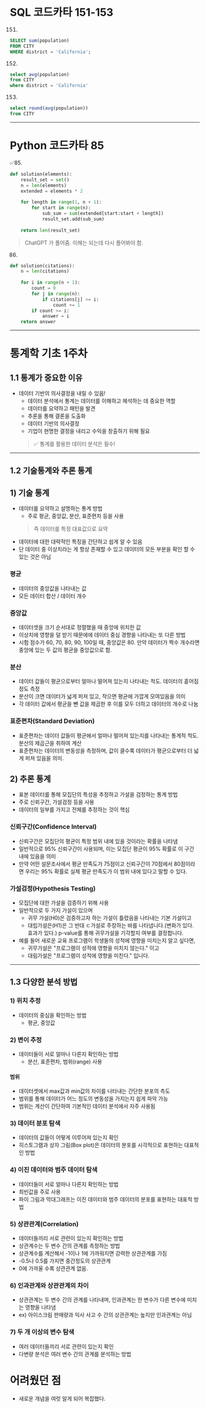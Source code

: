 # SQL 코드카타 151-153

151.
```sql
SELECT sum(population)
FROM CITY
WHERE district = 'California';
```
152.
```sql
select avg(population)
from CITY
where district = 'California'
```
153.
```sql
select round(avg(population))
from CITY
```

---

# Python 코드카타 85

✅85.
```python
def solution(elements):
    result_set = set()
    n = len(elements)
    extended = elements * 2
    
    for length in range(1, n + 1):
        for start in range(n):
            sub_sum = sum(extended[start:start + length])
            result_set.add(sub_sum)
    
    return len(result_set)
```
> ChatGPT 가 풀어줌. 이해는 되는데 다시 풀어봐야 함.
86.
```python
def solution(citations):
    n = len(citations)
    
    for i in range(n + 1):
        count = 0
        for j in range(n): 
            if citations[j] >= i:
                count += 1
        if count >= i: 
            answer = i 
    return answer
```

---

# 통계학 기초 1주차
## 1.1 통계가 중요한 이유
- 데이터 기반의 의사결정을 내릴 수 있음!
    - 데이터 분석에서 통계는 데이터를 이해하고 헤석하는 데 중요한 역할
    - 데이터를 요약하고 패턴을 발견
    - 추론을 통해 결론을 도출화
    - 데이터 기반의 의사결정
    - 기업이 현명한 결정을 내리고 수익을 창출하기 위해 필요
    > ✅ 통계를 활용한 데이터 분석은 필수!

---

## 1.2 기술통계와 추론 통계
## 1) 기술 통계
- 데이터를 요약하고 설명하는 통계 방법
   - 주로 평균, 중앙값, 분산, 표준편차 등을 사용
   > 즉 데이터를 특정 대표값으로 요약
- 데이터에 대한 대략적인 특징을 간단하고 쉽게 알 수 있음
- 단 데이터 중 이상치라는 게 항상 존재할 수 있고 데이터의 모든 부분을 확인 할 수 있는 것은 아님

### 평균
- 데이터의 중앙값을 나타내는 값
- 모든 데이터 합산 / 데이터 개수

### 중앙값
- 데이터셋을 크기 순서대로 정렬했을 때 중앙에 위치한 값
- 이상치에 영향을 덜 받기 때문에에 데이터 중심 경향을 나타내는 또 다른 방법
- 시험 점수가 60, 70, 80, 90, 100일 때, 중앙값은 80. 만약 데이터가 짝수 개수라면 중앙에 있는 두 값의 평균을 중앙값으로 함.

### 분산
- 데이터 값들이 평균으로부터 얼마나 떨어져 있는지 나타내는 척도. 데이터의 흩어짐 정도 측정
- 분산이 크면 데이터가 넓게 퍼져 있고, 작으면 평균에 가깝게 모여있음을 의미
- 각 데이터 값에서 평균을 뺀 값을 제곱한 후 이를 모두 더하고 데이터의 개수로 나눔

### 표준편차(Standard Deviation)
- 표준편차는 데이터 값들이 평균에서 얼마나 떨어져 있는지를 나타내는 통계적 척도. 분산의 제곱근을 취하여 계산
- 표준편차는 데이터의 변동성을 측정하며, 값이 클수록 데이터가 평균으로부터 더 넓게 퍼져 있음을 의미.

## 2) 추론 통계
- 표본 데이터를 통해 모집단의 특성을 추정하고 가설을 검정하는 통계 방법
- 주로 신뢰구간, 가설검정 등을 사용
- 데이터의 일부를 가지고 전체를 추정하는 것이 핵심

### 신뢰구간(Confidence Interval)
- 신뢰구간은 모집단의 평균이 특정 범위 내에 있을 것이라는 확률을 나타냄
- 일반적으로 95% 신뢰구간이 사용되며, 이는 모집단 평균이 95% 확률로 이 구간 내에 있음을 의미
- 만약 어떤 설문조사에서 평균 만족도가 75점이고 신뢰구간이 70점에서 80점이라면 우리는 95% 확률로 실제 평균 만족도가 이 범위 내에 있다고 말할 수 있다. 

### 가설검정(Hypothesis Testing)
- 모집단에 대한 가설을 검증하기 위해 사용
- 일반적으로 두 가지 가설이 있으며
    - 귀무 가설(H0)은 검증하고자 하는 가설이 틀렸음을 나타내는 기본 가설이고
    - 대립가설은(H1)은 그 반대 ㄷ가설로 주장하는 바를 나타냅니다.(변화가 있다. 효과가 있다.) p-value를 통해 귀무가설을 기각할지 여부를 결정합니다.
- 예를 들어 새로운 교육 프로그램이 학생들의 성적에 영향을 미치는지 알고 싶다면,     
    - 귀무가설은 "프로그램이 성적에 영향을 미치지 않는다." 이고 
    - 대림가설은 "프로그램이 성적에 영향을 미친다." 입니다.

---

## 1.3 다양한 분석 방법
### 1) 위치 추정
- 데이터의 중심을 확인하는 방법
    - 평균, 중앙값
### 2) 변이 추정
- 데이터들이 서로 얼마나 다른지 확인하는 방법
    - 분산, 표준편차, 범위(range) 사용

#### 범위
- 데이터셋에서 max값과 min값의 차이를 나타내는 간단한 분포의 측도
- 범위를 통해 데이터가 어느 정도의 변동성을 가지는지 쉽게 파악 가능
- 범위는 계산이 간단하여 기본적인 데이터 분석에서 자주 사용됨

### 3) 데이터 분포 탐색
- 데이터의 값들이 어떻게 이루어져 있는지 확인
- 히스토그램과 상자 그림(Box plot)은 데이터의 분포를 시각적으로 표현하는 대표적인 방법

### 4) 이진 데이터와 범주 데이터 탐색
- 데이터들이 서로 얼마나 다른지 확인하는 방법
- 최빈값을 주로 사용
- 파이 그림과 막대그래프는 이진 데이터와 범주 데이터의 분포를 표현하는 대표적 방법

### 5) 상관관계(Correlation)
- 데이터들끼리 서로 관련이 있는지 확인하는 방법
- 상관계수는 두 변수 간의 관계를 측정하는 방법
- 상관계수를 계산해서 -1이나 1에 가까워지면 강력한 상관관계를 가짐
- -0.5나 0.5를 가지면 중간정도의 상관관계
- 0에 가까울 수록 상관관계 없음.

### 6) 인과관계와 상관관계의 차이
- 상관관계는 두 변수 간의 관계를 나타내며, 인과관계는 한 변수가 다른 변수에 미치는 영향을 나타냄
- ex) 아이스크림 판매량과 익사 사고 수 간의 상관관계는 높지만 인과관계는 아님

### 7) 두 개 이상의 변수 탐색
- 여러 데이터들끼리 서로 관련이 있는지 확인
- 다변량 분석은 여러 변수 간의 관계를 분석하는 방법


# 어려웠던 점 
- 새로운 개념을 여럿 알게 되어 복잡했다.
